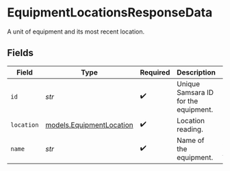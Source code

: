 # EquipmentLocationsResponseData

A unit of equipment and its most recent location.


## Fields

| Field                                                      | Type                                                       | Required                                                   | Description                                                | Example                                                    |
| ---------------------------------------------------------- | ---------------------------------------------------------- | ---------------------------------------------------------- | ---------------------------------------------------------- | ---------------------------------------------------------- |
| `id`                                                       | *str*                                                      | :heavy_check_mark:                                         | Unique Samsara ID for the equipment.                       | 112                                                        |
| `location`                                                 | [models.EquipmentLocation](../models/equipmentlocation.md) | :heavy_check_mark:                                         | Location reading.                                          |                                                            |
| `name`                                                     | *str*                                                      | :heavy_check_mark:                                         | Name of the equipment.                                     | Crane A7                                                   |